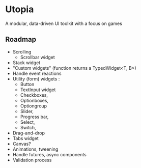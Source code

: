 # Utopia

A modular, data-driven UI toolkit with a focus on games

## Roadmap 

* Scrolling
	* Scrollbar widget
* Stack widget
* "Custom widgets" (function returns a TypedWidget<T, B>)
* Handle event reactions 
* Utility (form) widgets : 
	* Button
	* TextInput widget
	* Checkboxes,
	* Optionboxes,
	* Optiongroup
	* Slider,
	* Progress bar,
	* Select,
	* Switch,
* Drag-and-drop
* Tabs widget
* Canvas?
* Animations, tweening
* Handle futures, async components
* Validation process
